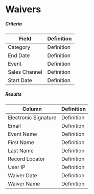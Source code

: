 # Waivers

##### Criteria
| **Field** | **Definition** |
|-------|------| 
| Category | Definition |
| End Date | Definition |
| Event | Definition |
| Sales Channel | Definition |
| Start Date | Definition |

##### Results
| **Column** | **Definition** |
|-------|------| 
| Electronic Signature | Definition |
| Email | Definition |
| Event Name | Definition |
| First Name | Definition |
| Last Name | Definition |
| Record Locator | Definition |
| User IP | Definition |
| Waiver Date | Definition |
| Waiver Name | Definition |